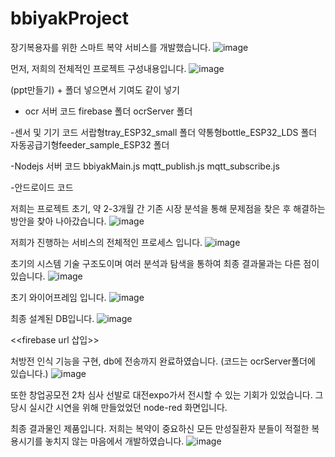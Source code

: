 # bbiyakProject
장기복용자를 위한 스마트 복약 서비스를 개발했습니다.
![image](https://github.com/sowon61/bbiyakProject/assets/115778827/4211d8e8-8220-4cf3-9073-edcd0aa96a90)

먼저, 저희의 전체적인 프로젝트 구성내용입니다.
![image](https://github.com/sowon61/bbiyakProject/assets/115778827/d50bd625-2f19-49f0-aa32-d0dcaf6fa541)

(ppt만들기) + 폴더 넣으면서 기여도 같이 넣기 
- ocr 서버 코드
firebase 폴더
ocrServer 폴더

-센서 및 기기 코드
서랍형tray_ESP32_small 폴더
약통형bottle_ESP32_LDS 폴더
자동공급기형feeder_sample_ESP32 폴더

-Nodejs 서버 코드
bbiyakMain.js
mqtt_publish.js
mqtt_subscribe.js

-안드로이드 코드 



저희는 프로젝트 초기, 약 2-3개월 간 기존 시장 분석을 통해 문제점을 찾은 후 해결하는 방안을 찾아 나아갔습니다. 
![image](https://github.com/sowon61/bbiyakProject/assets/115778827/177faffa-2c46-41e4-b9a5-908a7bdd3106)

저희가 진행하는 서비스의 전체적인 프로세스 입니다. 
![image](https://github.com/sowon61/bbiyakProject/assets/115778827/0ced3b2c-26fd-4355-83af-0ead9c56c229)

초기의 시스템 기술 구조도이며 여러 분석과 탐색을 통하여 최종 결과물과는 다른 점이 있습니다. 
![image](https://github.com/sowon61/bbiyakProject/assets/115778827/06d5a6d6-b1fc-4f6a-bcf2-3b3c25556263)

초기 와이어프레임 입니다.
![image](https://github.com/sowon61/bbiyakProject/assets/115778827/bf1f216b-3c99-41fe-8acf-c3dbf412777a)


최종 설계된 DB입니다.
![image](https://github.com/sowon61/bbiyakProject/assets/115778827/45051531-c029-4078-b773-e4abd1d9b9c3)

<<firebase url 삽입>>

처방전 인식 기능을 구현, db에 전송까지 완료하였습니다. (코드는 ocrServer폴더에 있습니다.)
![image](https://github.com/sowon61/bbiyakProject/assets/115778827/5e1a64da-c5c4-4790-89f6-fa470ce3bf53)

또한 창업공모전 2차 심사 선발로 대전expo가서 전시할 수 있는 기회가 있었습니다. 그 당시 실시간 시연을 위해 만들었었던 node-red 화면입니다. 



최종 결과물인 제품입니다. 저희는 복약이 중요하신 모든 만성질환자 분들이 적절한 복용시기를 놓치지 않는 마음에서 개발하였습니다.
![image](https://github.com/sowon61/bbiyakProject/assets/115778827/8279e039-f132-4ea8-bd3f-6d85a46d6654)
